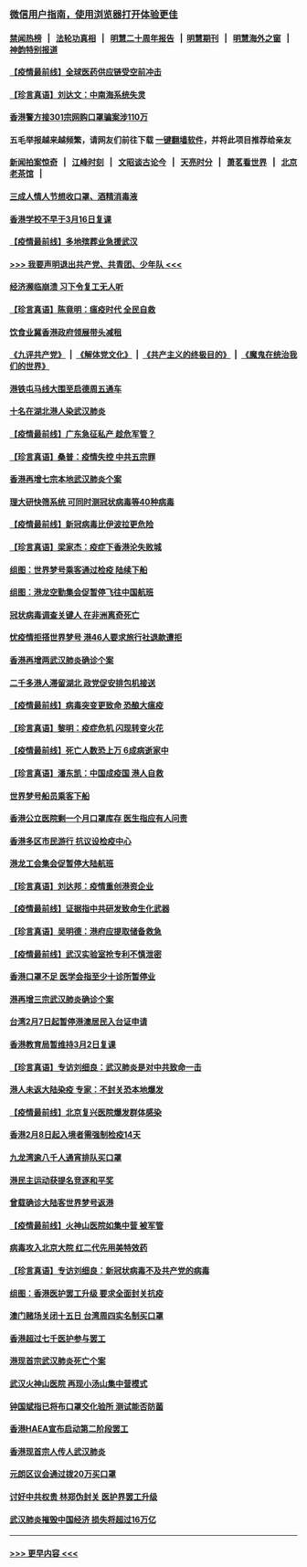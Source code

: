 ### [微信用户指南，使用浏览器打开体验更佳](https://github.com/gfw-breaker/banned-news1/blob/master/indexes/wechat-guide.md?t=0)
#### [禁闻热榜](热点新闻.md?t=0)  &nbsp;&nbsp;|&nbsp;&nbsp; [法轮功真相](https://github.com/gfw-breaker/truth/blob/master/README.md?t=0) &nbsp;&nbsp;|&nbsp;&nbsp; [明慧二十周年报告](https://github.com/gfw-breaker/mh-reports/blob/master/README.md?t=0) &nbsp;&nbsp;|&nbsp;&nbsp;[明慧期刊](https://github.com/gfw-breaker/mh-qikan) &nbsp;&nbsp;|&nbsp;&nbsp; [明慧海外之窗](https://github.com/gfw-breaker/mh-news/blob/master/README.md?t=0) &nbsp;&nbsp;|&nbsp;&nbsp; [神韵特别报道](https://github.com/gfw-breaker/mh-news/blob/master/shenyun.md?t=0)
#### [【疫情最前线】全球医药供应链受空前冲击](../pages/nsc415/n11869614.md?t=02160055) 
#### [【珍言真语】刘达文：中南海系统失灵](../pages/nsc415/n11869465.md?t=02160055) 
#### [香港警方接301宗网购口罩骗案涉110万](../pages/nsc415/n11867572.md?t=02160055) 
#### 五毛举报越来越频繁，请网友们前往下载 [一键翻墙软件](https://github.com/gfw-breaker/ssr-accounts)，并将此项目推荐给亲友
#### [新闻拍案惊奇](https://github.com/gfw-breaker/banned-news1/blob/master/pages/link4.md) &nbsp;&nbsp;|&nbsp;&nbsp; [江峰时刻](https://github.com/gfw-breaker/banned-news1/blob/master/pages/link4.md) &nbsp;&nbsp;|&nbsp;&nbsp; [文昭谈古论今](https://github.com/gfw-breaker/banned-news1/blob/master/pages/link4.md) &nbsp;&nbsp;|&nbsp;&nbsp; [天亮时分](https://github.com/gfw-breaker/banned-news1/blob/master/pages/link4.md) &nbsp;&nbsp;|&nbsp;&nbsp; [萧茗看世界](https://github.com/gfw-breaker/banned-news1/blob/master/pages/link4.md) &nbsp;&nbsp;|&nbsp;&nbsp; [北京老茶馆](https://github.com/gfw-breaker/banned-news1/blob/master/pages/link4.md) &nbsp;&nbsp;|&nbsp;&nbsp; 
#### [三成人情人节想收口罩、酒精消毒液](../pages/nsc415/n11867523.md?t=02160055) 
#### [香港学校不早于3月16日复课](../pages/nsc415/n11867498.md?t=02160055) 
#### [【疫情最前线】多地殡葬业急援武汉](../pages/nsc415/n11866914.md?t=02160055) 
#### [>>> 我要声明退出共产党、共青团、少年队 <<<](https://github.com/begood0513/goodnews/blob/master/quit/letter.md) 
#### [经济濒临崩溃 习下令复工无人听](../pages/nsc415/n11867269.md?t=02160055) 
#### [【珍言真语】陈竟明：瘟疫时代 全民自救](../pages/nsc415/n11866765.md?t=02160055) 
#### [饮食业冀香港政府领展带头减租](../pages/nsc415/n11864876.md?t=02160055) 
#### [《九评共产党》](https://github.com/begood0513/9ping.md/blob/master/README.md) &nbsp;|&nbsp; [《解体党文化》](../../../../jtdwh.md/blob/master/README.md)  &nbsp;|&nbsp; [《共产主义的终极目的》](../../../../gczydzjmd.md/blob/master/README.md) &nbsp;|&nbsp; [《魔鬼在统治我们的世界》](../../../../mgztzwmdsj.md/blob/master/README.md) 
#### [港铁屯马线大围至启德周五通车](../pages/nsc415/n11864842.md?t=02160055) 
#### [十名在湖北港人染武汉肺炎](../pages/nsc415/n11864807.md?t=02160055) 
#### [【疫情最前线】广东急征私产 趁危军管？](../pages/nsc415/n11864205.md?t=02160055) 
#### [【珍言真语】桑普：疫情失控 中共五宗罪](../pages/nsc415/n11864157.md?t=02160055) 
#### [香港再增七宗本地武汉肺炎个案](../pages/nsc415/n11862405.md?t=02160055) 
#### [理大研快筛系统 可同时测冠状病毒等40种病毒](../pages/nsc415/n11862376.md?t=02160055) 
#### [【疫情最前线】新冠病毒比伊波拉更危险](../pages/nsc415/n11862199.md?t=02160055) 
#### [【珍言真语】梁家杰：疫症下香港沦失败城](../pages/nsc415/n11861588.md?t=02160055) 
#### [组图：世界梦号乘客通过检疫 陆续下船](../pages/nsc415/n11858302.md?t=02160055) 
#### [组图：港龙空勤集会促暂停飞往中国航班](../pages/nsc415/n11858190.md?t=02160055) 
#### [冠状病毒调查关键人 在非洲离奇死亡](../pages/nsc415/n11859798.md?t=02160055) 
#### [忧疫情拒搭世界梦号 港46人要求旅行社退款遭拒](../pages/nsc415/n11859849.md?t=02160055) 
#### [香港再增两武汉肺炎确诊个案](../pages/nsc415/n11859833.md?t=02160055) 
#### [二千多港人滞留湖北 政党促安排包机接送](../pages/nsc415/n11859831.md?t=02160055) 
#### [【疫情最前线】病毒突变更致命 恐酿大瘟疫](../pages/nsc415/n11859604.md?t=02160055) 
#### [【珍言真语】黎明：疫症危机 闪现转变火花](../pages/nsc415/n11859199.md?t=02160055) 
#### [【疫情最前线】死亡人数恐上万 6成病逝家中](../pages/nsc415/n11856687.md?t=02160055) 
#### [【珍言真语】潘东凯：中国成疫国 港人自救](../pages/nsc415/n11856962.md?t=02160055) 
#### [世界梦号船员乘客下船](../pages/nsc415/n11856883.md?t=02160055) 
#### [香港公立医院剩一个月口罩库存 医生指应有人问责](../pages/nsc415/n11856875.md?t=02160055) 
#### [香港多区市民游行 抗议设检疫中心](../pages/nsc415/n11856866.md?t=02160055) 
#### [港龙工会集会促暂停大陆航班](../pages/nsc415/n11856840.md?t=02160055) 
#### [【珍言真语】刘达邦：疫情重创港资企业](../pages/nsc415/n11854274.md?t=02160055) 
#### [【疫情最前线】证据指中共研发致命生化武器](../pages/nsc415/n11853087.md?t=02160055) 
#### [【珍言真语】吴明德：港府应提取储备救急](../pages/nsc415/n11852734.md?t=02160055) 
#### [【疫情最前线】武汉实验室抢专利不慎泄密](../pages/nsc415/n11850310.md?t=02160055) 
#### [香港口罩不足 医学会指至少十诊所暂停业](../pages/nsc415/n11850301.md?t=02160055) 
#### [港再增三宗武汉肺炎确诊个案](../pages/nsc415/n11850328.md?t=02160055) 
#### [台湾2月7日起暂停港澳居民入台证申请](../pages/nsc415/n11850304.md?t=02160055) 
#### [香港教育局暂维持3月2日复课](../pages/nsc415/n11850260.md?t=02160055) 
#### [【珍言真语】专访刘细良：武汉肺炎是对中共致命一击](../pages/nsc415/n11849934.md?t=02160055) 
#### [港人未返大陆染疫 专家：不封关恐本地爆发](../pages/nsc415/n11848021.md?t=02160055) 
#### [【疫情最前线】北京复兴医院爆发群体感染](../pages/nsc415/n11847626.md?t=02160055) 
#### [香港2月8日起入境者需强制检疫14天](../pages/nsc415/n11847658.md?t=02160055) 
#### [九龙湾逾八千人通宵排队买口罩](../pages/nsc415/n11847647.md?t=02160055) 
#### [港民主运动获提名竞逐和平奖](../pages/nsc415/n11847633.md?t=02160055) 
#### [曾载确诊大陆客世界梦号返港](../pages/nsc415/n11847608.md?t=02160055) 
#### [【疫情最前线】火神山医院如集中营 被军管](../pages/nsc415/n11847524.md?t=02160055) 
#### [病毒攻入北京大院 红二代先用美特效药](../pages/nsc415/n11847427.md?t=02160055) 
#### [【珍言真语】专访刘细良：新冠状病毒不及共产党的病毒](../pages/nsc415/n11847164.md?t=02160055) 
#### [组图：香港医护罢工升级 要求全面封关抗疫](../pages/nsc415/n11844107.md?t=02160055) 
#### [澳门赌场关闭十五日 台湾周四实名制买口罩](../pages/nsc415/n11845083.md?t=02160055) 
#### [香港超过七千医护参与罢工](../pages/nsc415/n11845051.md?t=02160055) 
#### [港现首宗武汉肺炎死亡个案](../pages/nsc415/n11844998.md?t=02160055) 
#### [武汉火神山医院 再现小汤山集中营模式](../pages/nsc415/n11844763.md?t=02160055) 
#### [钟国斌指已将布口罩交化验所 测试能否防菌](../pages/nsc415/n11842783.md?t=02160055) 
#### [香港HAEA宣布启动第二阶段罢工](../pages/nsc415/n11842723.md?t=02160055) 
#### [香港现首宗人传人武汉肺炎](../pages/nsc415/n11842766.md?t=02160055) 
#### [元朗区议会通过拨20万买口罩](../pages/nsc415/n11842754.md?t=02160055) 
#### [讨好中共权贵 林郑伪封关 医护界罢工升级](../pages/nsc415/n11842359.md?t=02160055) 
#### [武汉肺炎摧毁中国经济 损失将超过16万亿](../pages/nsc415/n11839723.md?t=02160055) 

----
#### [ >>> 更早内容 <<< ](../indexes/nsc415-earlier.md)

